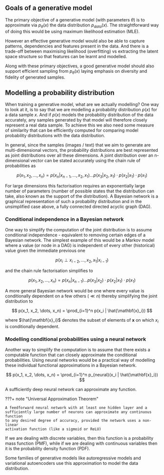 ## Goals of a generative model ##

The primary objective of a generative model (with parameters $\theta$) is to approximate via $p_\theta(x)$ the data distribution $p_{data}(x)$. The straightforward way of doing this would be using maximum likelihood estimation (MLE). 

However an effective generative model would also be able to capture patterns, dependencies and features present in the data. And there is a trade-off between maximising likelihood (overfitting) vs extracting the latent space structure so that features can be learnt and modelled.

Along with these primary objectives, a good generative model should also support efficient sampling from $p_\theta(x)$ laying emphasis on diversity and fidelity of generated samples.

## Modelling a probability distribution ##

When training a generative model, what are we actually modelling? One way to look at it, is to say that we are modelling a probability distribution $p(x)$ for a data sample $x$. And if $p(x)$ models the probability distribution of the data accurately, any samples generated by that model will therefore closely represent a real data sample. To achieve this we also need some measure of similarity that can be efficiently computed for comparing model probability distributions with the data distribution.

In general, since the samples (images / text) that we aim to generate are multi-dimensional vectors, the probability distributions are best represented as joint distributions over all these dimensions. A joint distribution over an n-dimensional vector can be stated accurately using the chain rule of probabilities as 

$$
p(x_1, x_2, \dots, x_n) = p(x_n | x_{n-1}, \dots, x_2, x_1) \dots p(x_3 | x_2, x_1) \cdot p(x_2 | x_1) \cdot p(x_1)
$$

For large dimensions this factorisation requires an exponentially large number of parameters (number of possible states that the distribution can take, also known as the support of the distribution). A Bayesian network is a graphical representation of such a probability distribution and in the unsimplified case above, a fully connected directed acyclic graph (DAG).

### Conditional independence in a Bayesian network ###

One way to simplify the computation of the joint distribution is to assume conditional independence - equivalent to removing certain edges of a Bayesian network. The simplest example of this would be a Markov model where a value (or node in a DAG) is independent of every other (historical) value given the immediate previous one

$$
p(x_{i} \perp x_{i-2},\dots,x_2,x_1 | x_{i-1})
$$

and the chain rule factorisation simplifies to 

$$
p(x_1, x_2, \dots, x_n) = p(x_n | x_{n-1}) \dots p(x_3 | x_2) \cdot p(x_2 | x_1) \cdot p(x_1)
$$

A more general Bayesian network would be one where every value is conditionally dependent on a few others ($\ll n$) thereby simplifying the joint distribution to 

$$
p(x_1, x_2, \dots, x_n) = \prod_{i=1}^n p(x_i | \hat{\mathbf{x}_i})
$$

where $\hat{\mathbf{x}_i}$ denotes the subset of elements of $\mathbf{x}$ on which $x_i$ is conditionally dependent. 

### Modelling conditional probabilities using a neural network ###

Another way to simplify the computation is to assume that there exists a computable function that can closely approximate the conditional probabilities. Using neural networks would be a practical way of modelling these individual functional approximations in a Bayesian network.

$$
p(x_1, x_2, \dots, x_n) = \prod_{i=1}^n p_{neural}(x_i | \hat{\mathbf{x}_i})
$$

 A sufficiently deep neural network can approximate any function.
 
 ???+ note "Universal Approximation Theorem"

	A feedforward neural network with at least one hidden layer and a 
	sufficiently large number of neurons can approximate any continuous function
	to any desired degree of accuracy, provided the network uses a non-linear
	activation function (like a sigmoid or ReLU)

If we are dealing with discrete variables, then this function is a probability mass function (PMF), while if we are dealing with continuous variables then it is the probability density function (PDF).

Some families of generative models like autoregressive models and variational autoencoders use this approximation to model the data distribution.